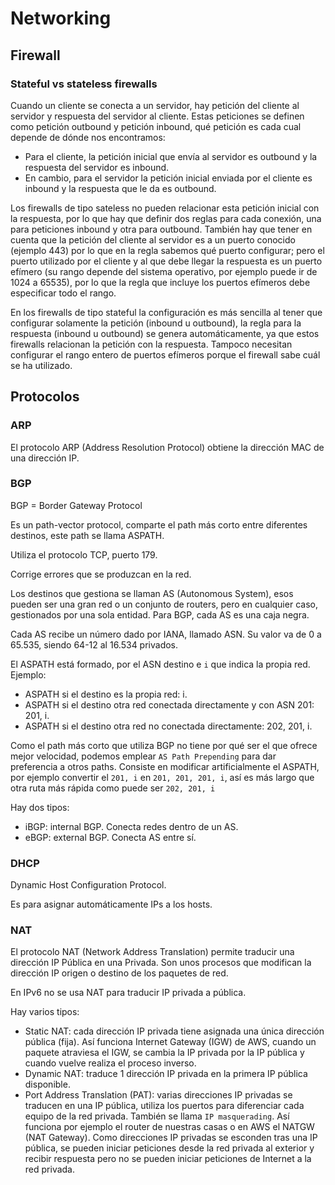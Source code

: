 # Networking

## Firewall

### Stateful vs stateless firewalls

Cuando un cliente se conecta a un servidor, hay petición del cliente al servidor y respuesta del servidor al cliente. Estas peticiones se definen como petición outbound y petición inbound, qué petición es cada cual depende de dónde nos encontramos:

- Para el cliente, la petición inicial que envía al servidor es outbound y la respuesta del servidor es inbound.
- En cambio, para el servidor la petición inicial enviada por el cliente es inbound y la respuesta que le da es outbound.

Los firewalls de tipo sateless no pueden relacionar esta petición inicial con la respuesta, por lo que hay que definir dos reglas para cada conexión, una para peticiones inbound y otra para outbound. También hay que tener en cuenta que la petición del cliente al servidor es a un puerto conocido (ejemplo 443) por lo que en la regla sabemos qué puerto configurar; pero el puerto utilizado por el cliente y al que debe llegar la respuesta es un puerto efímero (su rango depende del sistema operativo, por ejemplo puede ir de 1024 a 65535), por lo que la regla que incluye los puertos efímeros debe especificar todo el rango.

En los firewalls de tipo stateful la configuración es más sencilla al tener que configurar solamente la petición (inbound u outbound), la regla para la respuesta (inbound u outbound) se genera automáticamente, ya que estos firewalls relacionan la petición con la respuesta. Tampoco necesitan configurar el rango entero de puertos efímeros porque el firewall sabe cuál se ha utilizado.

## Protocolos

### ARP

El protocolo ARP (Address Resolution Protocol) obtiene la dirección MAC de una dirección IP.

### BGP

BGP = Border Gateway Protocol

Es un path-vector protocol, comparte el path más corto entre diferentes destinos, este path se llama ASPATH.

Utiliza el protocolo TCP, puerto 179.

Corrige errores que se produzcan en la red.

Los destinos que gestiona se llaman AS (Autonomous System), esos pueden ser una gran red o un conjunto de routers, pero en cualquier caso, gestionados por una sola entidad. Para BGP, cada AS es una caja negra.

Cada AS recibe un número dado por IANA, llamado ASN. Su valor va de 0 a 65.535, siendo 64-12 al 16.534 privados.

El ASPATH está formado, por el ASN destino e `i` que indica la propia red. Ejemplo:

- ASPATH si el destino es la propia red: i.
- ASPATH si el destino otra red conectada directamente y con ASN 201: 201, i.
- ASPATH si el destino otra red no conectada directamente: 202, 201, i.

Como el path más corto que utiliza BGP no tiene por qué ser el que ofrece mejor velocidad, podemos emplear `AS Path Prepending` para dar preferencia a otros paths. Consiste en modificar artificialmente el ASPATH, por ejemplo convertir el `201, i` en `201, 201, 201, i`, así es más largo que otra ruta más rápida como puede ser `202, 201, i`

Hay dos tipos:

- iBGP: internal BGP. Conecta redes dentro de un AS.
- eBGP: external BGP. Conecta AS entre sí.

### DHCP

Dynamic Host Configuration Protocol.

Es para asignar automáticamente IPs a los hosts.

### NAT

El protocolo NAT (Network Address Translation) permite traducir una dirección IP Pública en una Privada. Son unos procesos que modifican la dirección IP origen o destino de los paquetes de red.

En IPv6 no se usa NAT para traducir IP privada a pública.

Hay varios tipos:

- Static NAT: cada dirección IP privada tiene asignada una única dirección pública (fija). Así funciona Internet Gateway (IGW) de AWS, cuando un paquete atraviesa el IGW, se cambia la IP privada por la IP pública y cuando vuelve realiza el proceso inverso.
- Dynamic NAT: traduce 1 dirección IP privada en la primera IP pública disponible.
- Port Address Translation (PAT): varias direcciones IP privadas se traducen en una IP pública, utiliza los puertos para diferenciar cada equipo de la red privada. También se llama `IP masquerading`. Así funciona por ejemplo el router de nuestras casas o en AWS el NATGW (NAT Gateway). Como direcciones IP privadas se esconden tras una IP pública, se pueden iniciar peticiones desde la red privada al exterior y recibir respuesta pero no se pueden iniciar peticiones de Internet a la red privada.
